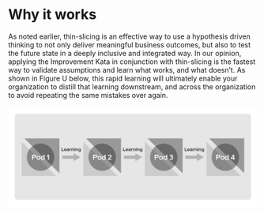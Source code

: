 # Why it works

As noted earlier, thin-slicing is an effective way to use a hypothesis driven thinking to not only deliver meaningful business outcomes, but also to test the future state in a deeply inclusive and integrated way. In our opinion, applying the Improvement Kata in conjunction with thin-slicing is the fastest way to validate assumptions and learn what works, and what doesn’t. As shown in Figure U below, this rapid learning will ultimately enable your organization to distill that learning downstream, and across the organization to avoid repeating the same mistakes over again.

![Figure U: Thin-slicing is the quickest path to learning](../../.gitbook/assets/26.png)

